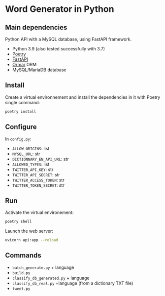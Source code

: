 # Word Generator in Python


## Main dependencies

Python API with a MySQL database, using FastAPI framework.

- Python 3.9 (also tested successfully with 3.7)
- [Poetry](https://python-poetry.org/)
- [FastAPI](https://fastapi.tiangolo.com/)
- [Ormar](https://collerek.github.io/ormar/) ORM
- MySQL/MariaDB database

## Install

Create a virtual environnement and install the dependencies in it with Poetry single command:
```sh
poetry install
```

## Configure

In `config.py`:

- `ALLOW_ORIGINS`: list
- `MYSQL_URL`: str
- `DICTIONNARY_EN_API_URL`: str
- `ALLOWED_TYPES`: list
- `TWITTER_API_KEY`: str
- `TWITTER_API_SECRET`: str
- `TWITTER_ACCESS_TOKEN`: str
- `TWITTER_TOKEN_SECRET`: str


## Run 

Activate the virtual environement:
```sh
poetry shell
```

Launch the web server:
```sh
uvicorn api:app --reload
```

## Commands

  - `batch_generate.py` + language
  - `build.py`
  - `classify_db_generated.py` + language
  - `classify_db_real.py` +language (from a dictionary TXT file)
  - `tweet.py`
